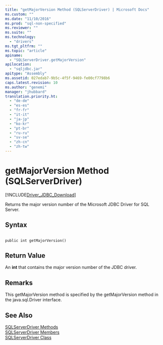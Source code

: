 ```yaml
---
title: "getMajorVersion Method (SQLServerDriver) | Microsoft Docs"
ms.custom: ""
ms.date: "11/10/2016"
ms.prod: "sql-non-specified"
ms.reviewer: ""
ms.suite: ""
ms.technology: 
  - "drivers"
ms.tgt_pltfrm: ""
ms.topic: "article"
apiname: 
  - "SQLServerDriver.getMajorVersion"
apilocation: 
  - "sqljdbc.jar"
apitype: "Assembly"
ms.assetid: 027edab7-9b5c-4f5f-9469-fe00cf7798b6
caps.latest.revision: 10
ms.author: "genemi"
manager: "jhubbard"
translation.priority.ht: 
  - "de-de"
  - "es-es"
  - "fr-fr"
  - "it-it"
  - "ja-jp"
  - "ko-kr"
  - "pt-br"
  - "ru-ru"
  - "sv-se"
  - "zh-cn"
  - "zh-tw"
---
```

# getMajorVersion Method (SQLServerDriver)
[!INCLUDE[Driver_JDBC_Download](../../../connect/jdbc/includes)]

  Returns the major version number of the Microsoft JDBC Driver for SQL Server.  
  
## Syntax  
  
```  
  
public int getMajorVersion()  
```  
  
## Return Value  
 An **int** that contains the major version number of the JDBC driver.  
  
## Remarks  
 This getMajorVersion method is specified by the getMajorVersion method in the java.sql.Driver interface.  
  
## See Also  
 [SQLServerDriver Methods](../../../connect/jdbc/reference/sqlserverdriver-methods.md)   
 [SQLServerDriver Members](../../../connect/jdbc/reference/sqlserverdriver-members.md)   
 [SQLServerDriver Class](../../../connect/jdbc/reference/sqlserverdriver-class.md)  
  
  